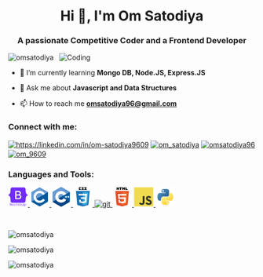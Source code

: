 
<h1 align="center">Hi 👋, I'm Om Satodiya</h1>
<h3 align="center">A passionate Competitive Coder and a Frontend Developer</h3>
<img src="https://raw.githubusercontent.com/TheDudeThatCode/TheDudeThatCode/master/Assets/Developer.gif" align="right" alt="Coding" width="400" >
<p align="left"> <img src="https://komarev.com/ghpvc/?username=omsatodiya&label=Profile%20views&color=0e75b6&style=flat" alt="omsatodiya" /> </p>

- 🌱 I’m currently learning **Mongo DB, Node.JS, Express.JS**

- 💬 Ask me about **Javascript and Data Structures**

- 📫 How to reach me **omsatodiya96@gmail.com**

<h3 align="left">Connect with me:</h3>
<p align="left">
<a href="https://linkedin.com/in/https://linkedin.com/in/om-satodiya9609" target="blank"><img align="center" src="https://raw.githubusercontent.com/rahuldkjain/github-profile-readme-generator/master/src/images/icons/Social/linked-in-alt.svg" alt="https://linkedin.com/in/om-satodiya9609" height="30" width="40" /></a>
<a href="https://www.codechef.com/users/om_9932" target="blank"><img align="center" src="https://cdn.jsdelivr.net/npm/simple-icons@3.1.0/icons/codechef.svg" alt="om_satodiya" height="30" width="40" /></a>
<a href="https://codeforces.com/profile/omsatodiya96" target="blank"><img align="center" src="https://raw.githubusercontent.com/rahuldkjain/github-profile-readme-generator/master/src/images/icons/Social/codeforces.svg" alt="omsatodiya96" height="30" width="40" /></a>
<a href="https://www.leetcode.com/tranquil_96" target="blank"><img align="center" src="https://raw.githubusercontent.com/rahuldkjain/github-profile-readme-generator/master/src/images/icons/Social/leet-code.svg" alt="om_9609" height="30" width="40" /></a>
</p>

<h3 align="left">Languages and Tools:</h3>
<p align="left"> <a href="https://getbootstrap.com" target="_blank" rel="noreferrer"> <img src="https://raw.githubusercontent.com/devicons/devicon/master/icons/bootstrap/bootstrap-plain-wordmark.svg" alt="bootstrap" width="40" height="40"/> </a> <a href="https://www.cprogramming.com/" target="_blank" rel="noreferrer"> <img src="https://raw.githubusercontent.com/devicons/devicon/master/icons/c/c-original.svg" alt="c" width="40" height="40"/> </a> <a href="https://www.w3schools.com/cpp/" target="_blank" rel="noreferrer"> <img src="https://raw.githubusercontent.com/devicons/devicon/master/icons/cplusplus/cplusplus-original.svg" alt="cplusplus" width="40" height="40"/> </a> <a href="https://www.w3schools.com/css/" target="_blank" rel="noreferrer"> <img src="https://raw.githubusercontent.com/devicons/devicon/master/icons/css3/css3-original-wordmark.svg" alt="css3" width="40" height="40"/> </a> <a href="https://git-scm.com/" target="_blank" rel="noreferrer"> <img src="https://www.vectorlogo.zone/logos/git-scm/git-scm-icon.svg" alt="git" width="40" height="40"/> </a> <a href="https://www.w3.org/html/" target="_blank" rel="noreferrer"> <img src="https://raw.githubusercontent.com/devicons/devicon/master/icons/html5/html5-original-wordmark.svg" alt="html5" width="40" height="40"/> </a> <a href="https://developer.mozilla.org/en-US/docs/Web/JavaScript" target="_blank" rel="noreferrer"> <img src="https://raw.githubusercontent.com/devicons/devicon/master/icons/javascript/javascript-original.svg" alt="javascript" width="40" height="40"/> </a> <a href="https://www.python.org" target="_blank" rel="noreferrer"> <img src="https://raw.githubusercontent.com/devicons/devicon/master/icons/python/python-original.svg" alt="python" width="40" height="40"/> </a> </p>
<br>
<p>
    <img src="https://github-readme-stats.vercel.app/api/top-langs?username=omsatodiya&show_icons=true&locale=en&layout=compact" alt="omsatodiya" />
</p>

<p>
    <img src="https://github-readme-stats.vercel.app/api?username=omsatodiya&show_icons=true&locale=en" alt="omsatodiya" />
</p>

<p>
    <img src="https://github-readme-streak-stats.herokuapp.com/?user=omsatodiya&" alt="omsatodiya" />
</p>

